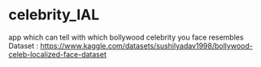 # celebrity_IAL
app which can tell with which bollywood celebrity you face resembles
Dataset : https://www.kaggle.com/datasets/sushilyadav1998/bollywood-celeb-localized-face-dataset
